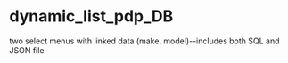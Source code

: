 # dynamic_list_pdp_DB
two select menus with linked data (make, model)--includes both SQL and JSON file 
